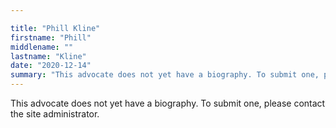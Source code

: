 ```yaml
---

title: "Phill Kline"
firstname: "Phill"
middlename: ""
lastname: "Kline"
date: "2020-12-14"
summary: "This advocate does not yet have a biography. To submit one, please contact the site administrator."
---
```

This advocate does not yet have a biography. To submit one, please contact the site administrator.

